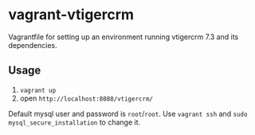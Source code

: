 # vagrant-vtigercrm
Vagrantfile for setting up an environment running vtigercrm 7.3 and its dependencies.

## Usage
1. `vagrant up`  
2. open `http://localhost:8088/vtigercrm/`

Default mysql user and password is `root`/`root`. Use `vagrant ssh` and `sudo mysql_secure_installation` to change it.  
